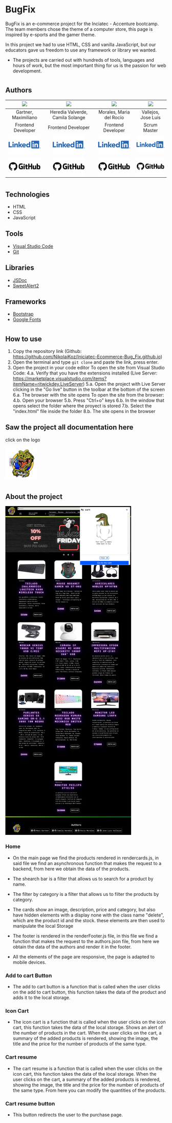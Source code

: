 # BugFix

BugFix is an e-commerce project for the Inciatec - Accenture bootcamp. The team members chose the theme of a computer store, this page is inspired by e-sports and the gamer theme.

In this project we had to use HTML, CSS and vanilla JavaScript, but our educators gave us freedom to use any framework or library we wanted.

- The projects are carried out with hundreds of tools, languages and hours of work, but the most important thing for us is the passion for web development.

#

## Authors

|<img src="https://avatars.githubusercontent.com/u/113448691?v=4" width=200>|<img src="https://avatars.githubusercontent.com/u/107807752?v=4" width=200>|<img src="https://avatars.githubusercontent.com/u/99517293?v=4" width=200>|<img src="https://avatars.githubusercontent.com/u/98178495?v=4" width=200>|
|:-:|:-:|:-:|:-:|
|Gartner, Maximiliano|Heredia Valverde, Camila Solange|Morales, Maria del Rocío|Vallejos, Jose Luis|
|Frontend Developer|Frontend Developer|Frontend Developer|Scrum Master|
|[<img src="./assets/img/logo/Logo-Linkedin.png" width=100>](https://www.linkedin.com/in/maxi-gartner/)|[<img src="./assets/img/logo/Logo-Linkedin.png" width=100>](https://www.linkedin.com/in/camila-herediav/)|[<img src="./assets/img/logo/Logo-Linkedin.png" width=100>](https://www.linkedin.com/in/mar%C3%ADa-del-roc%C3%ADo-morales-72389011b/)|[<img src="./assets/img/logo/Logo-Linkedin.png" width=100>](https://www.linkedin.com/in/vallejosjoseluis/)|
|[<img src="./assets/img/logo/GitHub-Emblem.png" width=100>](https://github.com/maxi-gartner)|[<img src="./assets/img/logo/GitHub-Emblem.png" width=100>](https://github.com/camilaheredia9)|[<img src="./assets/img/logo/GitHub-Emblem.png" width=100>](https://github.com/Rochius)|[<img src="./assets/img/logo/GitHub-Emblem.png" width=100>](https://github.com/NikolaiKoz)|


#

## Technologies

- HTML
- CSS
- JavaScript


## Tools

- [Visual Studio Code](https://code.visualstudio.com/)
- [Git](https://git-scm.com/)

## Libraries

- [JSDoc](https://jsdoc.app/)
- [SweetAlert2](https://sweetalert2.github.io/)

## Frameworks

- [Bootstrap](https://getbootstrap.com/)
- [Google Fonts](https://fonts.google.com/)
#
## How to use

1. Copy the repository link (Github: https://github.com/NikolaiKoz/Iniciatec-Ecommerce-Bug_Fix.github.io)
2. Open the terminal and type `git clone` and paste the link, press enter.
3. Open the project in your code editor
To open the site from Visual Studio Code:
    4.a. Verify that you have the extensions installed (Live Server: https://marketplace.visualstudio.com/items?itemName=ritwickdey.LiveServer)
    5.a. Open the project with Live Server clicking in the "Go live" button in the toolbar at the bottom of the screen
    6.a. The browser with the site opens
To open the site from the browser:
    4.b. Open your browser
    5.b. Press "Ctrl+o" keys
    6.b. In the window that opens select the folder where the proyect is stored
    7.b. Select the "index.html" file inside the folder
    8.b. The site opens in the browser

## Saw the project all documentation here
click on the logo

[<img src="./assets/img/logo/bug_fix_logo.png" width=100>](./docs/index.html)

#

## About the project

<div>
    <img src="./assets/img/docs/imgDEsktop1.png">
</div>

### Home

* On the main page we find the products rendered in rendercards.js, in said file we find an asynchronous function that makes the request to a backend, from here we obtain the data of the products.

* The shearch bar is a filter that allows us to search for a product by name.

* The filter by category is a filter that allows us to filter the products by category.

 * The cards show an image, description, price and category, but also have hidden elements with a display none with the class name "delete", which are the product id and the stock. these elements are then used to manipulate the local Storage

 * The footer is rendered in the renderFooter.js file, in this file we find a function that makes the request to the authors.json file, from here we obtain the data of the authors and render it in the footer.

 * All the elements of the page are responsive, the page is adapted to mobile devices.

 ### Add to cart Button

- The add to cart button is a function that is called when the user clicks on the add to cart button, this function takes the data of the product and adds it to the local storage.

### Icon Cart

 - The icon cart is a function that is called when the user clicks on the icon cart, this function takes the data of the local storage.
    Shows an alert of the number of products in the cart.
    When the user clicks on the cart, a summary of the added products is rendered, showing the image, the title and the price for the number of products of the same type.

### Cart resume

- The cart resume is a function that is called when the user clicks on the icon cart, this function takes the data of the local storage.
    When the user clicks on the cart, a summary of the added products is rendered, showing the image, the title and the price for the number of products of the same type.
    From here you can modify the quantities of the products.

### Cart resume button

 - This button redirects the user to the purchase page.